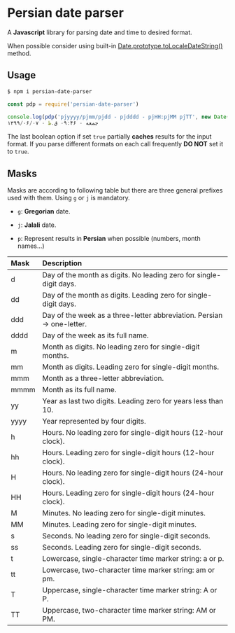 # Persian date parser

A **Javascript** library for parsing date and time to desired format.

When possible consider using built-in [Date.prototype.toLocaleDateString()](https://developer.mozilla.org/en-US/docs/Web/JavaScript/Reference/Global_Objects/Date/toLocaleDateString#:~:text=The%20toLocaleDateString()%20method%20returns,the%20behavior%20of%20the%20function.) method.

## Usage


```bash
$ npm i persian-date-parser
```


```js
const pdp = require('persian-date-parser')

console.log(pdp('pjyyyy/pjmm/pjdd - pjdddd - pjHH:pjMM pjTT', new Date(), true))
۱۳۹۹/۰۶/۰۷ - جمعه - ۰۹:۴۶ ق.ظ
```

The last boolean option if set `true` partially **caches** results for the input format. If you parse different formats on each call frequently **DO NOT** set it to `true`.

## Masks

Masks are according to following table but there are three general prefixes used with them. Using `g` or `j` is mandatory.

- `g`: **Gregorian** date.

- `j`: **Jalali** date.

- `p`: Represent results in **Persian** when possible (numbers, month names...)

| Mask | Description                                                            |
|:-----|:-----------------------------------------------------------------------|
| d    | Day of the month as digits. No leading zero for single-digit days.     |
| dd   | Day of the month as digits. Leading zero for single-digit days.        |
| ddd  | Day of the week as a three-letter abbreviation. Persian -> one-letter. |
| dddd | Day of the week as its full name.                                      |
| m    | Month as digits. No leading zero for single-digit months.              |
| mm   | Month as digits. Leading zero for single-digit months.                 |
| mmm  | Month as a three-letter abbreviation.                                  |
| mmmm | Month as its full name.                                                |
| yy   | Year as last two digits. Leading zero for years less than 10.          |
| yyyy | Year represented by four digits.                                       |
| h    | Hours. No leading zero for single-digit hours (12-hour clock).         |
| hh   | Hours. Leading zero for single-digit hours (12-hour clock).            |
| H    | Hours. No leading zero for single-digit hours (24-hour clock).         |
| HH   | Hours. Leading zero for single-digit hours (24-hour clock).            |
| M    | Minutes. No leading zero for single-digit minutes.                     |
| MM   | Minutes. Leading zero for single-digit minutes.                        |
| s    | Seconds. No leading zero for single-digit seconds.                     |
| ss   | Seconds. Leading zero for single-digit seconds.                        |
| t    | Lowercase, single-character time marker string: a or p.                |
| tt   | Lowercase, two-character time marker string: am or pm.                 |
| T    | Uppercase, single-character time marker string: A or P.                |
| TT   | Uppercase, two-character time marker string: AM or PM.                 |
